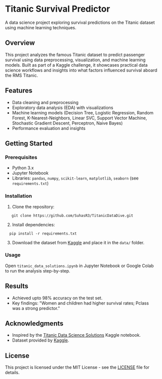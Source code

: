 # Titanic Survival Predictor
A data science project exploring survival predictions on the Titanic dataset using machine learning techniques.

## Overview
This project analyzes the famous Titanic dataset to predict passenger survival using data preprocessing, visualization, and machine learning models. Built as part of a Kaggle challenge, it showcases practical data science workflows and insights into what factors influenced survival aboard the RMS Titanic.

## Features
- Data cleaning and preprocessing
- Exploratory data analysis (EDA) with visualizations
- Machine learning models (Decision Tree, Logistic Regression, Random Forest, K-Nearest-Neighbors, Linear SVC, Support Vector Machine, Stochastic Gradient Descent, Perceptron, Naive Bayes)
- Performance evaluation and insights

## Getting Started
### Prerequisites
- Python 3.x
- Jupyter Notebook
- Libraries: `pandas`, `numpy`, `scikit-learn`, `matplotlib`, `seaborn` (see `requirements.txt`)

### Installation
1. Clone the repository:
```
   git clone https://github.com/SuhasR3/TitanicDataDive.git
   ```
2. Install dependencies:
```
  pip install -r requirements.txt
```
3. Download the dataset from [Kaggle](https://www.kaggle.com/competitions/titanic) and place it in the `data/` folder.

### Usage
Open `titanic_data_solutions.ipynb` in Jupyter Notebook or Google Colab to run the analysis step-by-step.

## Results
- Achieved upto 98% accuracy on the test set.
- Key findings: "Women and children had higher survival rates; Pclass was a strong predictor."


## Acknowledgments
- Inspired by the [Titanic Data Science Solutions](https://www.kaggle.com/code/preejababu/titanic-data-science-solutions) Kaggle notebook.
- Dataset provided by [Kaggle](https://www.kaggle.com/c/titanic).

## License
This project is licensed under the MIT License - see the [LICENSE](LICENSE) file for details.   
